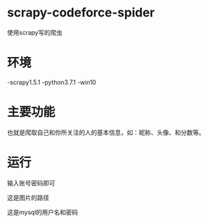 # scrapy-codeforce-spider
使用scrapy写的爬虫
# 环境
-scrapy1.5.1
-python3.7.1
-win10
# 主要功能
也就是爬取自己和你所关注的人的基本信息，如：昵称、头像、和分数等。
# 运行

输入账号密码即可

这是图片的路径

这是mysql的用户名和密码
